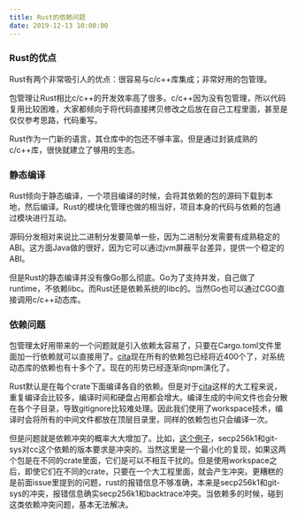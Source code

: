 ```yaml
---
title: Rust的依赖问题
date: 2019-12-13 10:00:00
---
```


### Rust的优点

Rust有两个非常吸引人的优点：很容易与c/c++库集成；非常好用的包管理。

包管理让Rust相比c/c++的开发效率高了很多。c/c++因为没有包管理，所以代码复用比较困难，大家都倾向于将代码直接拷贝修改之后放在自己工程里面，甚至是仅仅参考思路，代码重写。

Rust作为一门新的语言，其仓库中的包还不够丰富。但是通过封装成熟的c/c++库，很快就建立了够用的生态。

### 静态编译

Rust倾向于静态编译，一个项目编译的时候，会将其依赖的包的源码下载到本地，然后编译。Rust的模块化管理也做的相当好，项目本身的代码与依赖的包通过模块进行互动。

源码分发相对来说比二进制分发要简单一些，因为二进制分发需要有成熟稳定的ABI。这方面Java做的很好，因为它可以通过jvm屏蔽平台差异，提供一个稳定的ABI。

但是Rust的静态编译并没有像Go那么彻底。Go为了支持并发，自己做了runtime，不依赖libc。而Rust还是依赖系统的libc的。当然Go也可以通过CGO直接调用c/c++动态库。

### 依赖问题

包管理太好用带来的一个问题就是引入依赖太容易了，只要在Cargo.toml文件里面加一行依赖就可以直接用了。[cita](https://github.com/citahub/cita)现在所有的依赖包已经将近400个了，对系统动态库的依赖也有十多个了。现在的形势已经逐渐向npm演化了。

Rust默认是在每个crate下面编译各自的依赖。但是对于[cita](https://github.com/citahub/cita)这样的大工程来说，重复编译会比较多，编译时间和硬盘占用都会增大。编译生成的中间文件也会分散在各个子目录，导致gitignore比较难处理。因此我们使用了workspace技术，编译时会将所有的中间文件都放在顶层目录里，同样的依赖包也只会编译一次。

但是问题就是依赖冲突的概率大大增加了。比如，[这个例子](https://github.com/rust-lang/cargo/issues/7651)，secp256k1和git-sys对cc这个依赖的版本要求是冲突的。当然这里是一个最小化的复现，如果这两个包是在不同的crate里面，它们是可以不相互干扰的。但是使用workspace之后，即使它们在不同的crate，只要在一个大工程里面，就会产生冲突。更糟糕的是前面issue里提到的问题，rust的报错信息不够准确，本来是secp256k1和git-sys的冲突，报错信息确实secp256k1和backtrace冲突。当依赖多的时候，碰到这类依赖冲突问题，基本无法解决。



